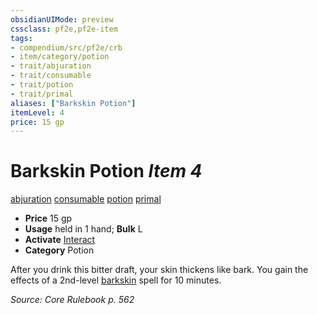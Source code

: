 ```yaml
---
obsidianUIMode: preview
cssclass: pf2e,pf2e-item
tags:
- compendium/src/pf2e/crb
- item/category/potion
- trait/abjuration
- trait/consumable
- trait/potion
- trait/primal
aliases: ["Barkskin Potion"]
itemLevel: 4
price: 15 gp
---
```

# Barkskin Potion *Item 4*  
[abjuration](../../../rules/traits/abjuration.md)  [consumable](../../../rules/traits/consumable.md)  [potion](../../../rules/traits/potion.md)  [primal](../../../rules/traits/primal.md)  

- **Price** 15 gp
- **Usage** held in 1 hand; **Bulk** L
- **Activate** [Interact](../../../rules/actions/interact.md)
- **Category** Potion

After you drink this bitter draft, your skin thickens like bark. You gain the effects of a 2nd-level [barkskin](../../spells/barkskin.md) spell for 10 minutes.

*Source: Core Rulebook p. 562*